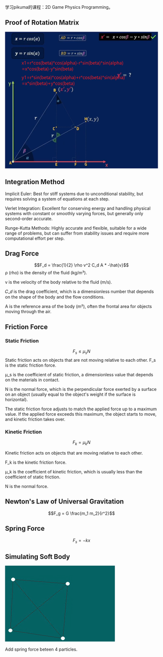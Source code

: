 
学习pikuma的课程：2D Game Physics Programming。

## Proof of Rotation Matrix
<img src="./assets/images/proof_rotation_matrix.png" height="450">

## Integration Method
Implicit Euler: Best for stiff systems due to unconditional stability, but requires solving a system of equations at each step.

Verlet Integration: Excellent for conserving energy and handling physical systems with constant or smoothly varying forces, but generally only second-order accurate.

Runge-Kutta Methods: Highly accurate and flexible, suitable for a wide range of problems, but can suffer from stability issues and require more computational effort per step.

## Drag Force
$$F_d = \frac{1}{2} \rho v^2 C_d A * -\hat{v}$$
ρ (rho) is the density of the fluid (kg/m³).

v is the velocity of the body relative to the fluid (m/s).

𝐶_𝑑 is the drag coefficient, which is a dimensionless number that depends on the shape of the body and the flow conditions.

A is the reference area of the body (m²), often the frontal area for objects moving through the air.

## Friction Force
### Static Friction
$$F_s \leq \mu_s N$$
Static friction acts on objects that are not moving relative to each other.
F_s is the static friction force.

μ_s is the coefficient of static friction, a dimensionless value that depends on the materials in contact.

N is the normal force, which is the perpendicular force exerted by a surface on an object (usually equal to the object's weight if the surface is horizontal).

The static friction force adjusts to match the applied force up to a maximum value. If the applied force exceeds this maximum, the object starts to move, and kinetic friction takes over.
### Kinetic Friction
$$F_k = \mu_k N$$

Kinetic friction acts on objects that are moving relative to each other. 

F_k is the kinetic friction force.

μ_k is the coefficient of kinetic friction, which is usually less than the coefficient of static friction.

N is the normal force.

## Newton's Law of Universal Gravitation
$$F_g = G \frac{m_1 m_2}{r^2}$$

## Spring Force
$$F_s = -k x$$

## Simulating Soft Body
<img src="./assets/images/simulating_soft_body.png">

Add spring force beteen 4 particles.

